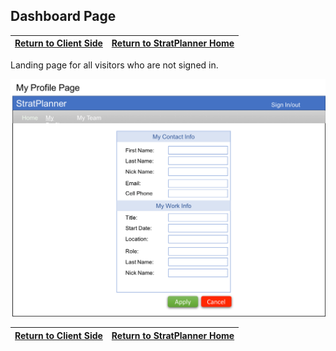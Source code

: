 ## Dashboard Page

[Return to Client Side](./FrontEnd.md) | [Return to StratPlanner Home](../README.md)
------------ | -----------

Landing page for all visitors who are not signed in.

![My Dashboard](./images/my_profile_page.png)

[Return to Client Side](./FrontEnd.md) | [Return to StratPlanner Home](../README.md)
------------ | -----------